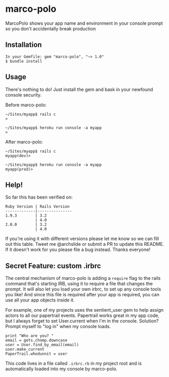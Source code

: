 # marco-polo

MarcoPolo shows your app name and environment in your console prompt so you don't accidentally break production

## Installation

    In your Gemfile: gem "marco-polo", "~> 1.0"
    $ bundle install
  
## Usage

There's nothing to do! Just install the gem and bask in your newfound console security.

Before marco-polo:

    ~/Sites/myapp$ rails c
    >

    ~/Sites/myapp$ heroku run console -a myapp
    >

After marco-polo: 

    ~/Sites/myapp$ rails c
    myapp(dev)>
  
    ~/Sites/myapp$ heroku run console -a myapp
    myapp(prod)>

## Help!

So far this has been verified on:

    Ruby Version | Rails Version
    -------------|---------------
    1.9.3        | 3.2           
                 | 4.0
    2.0.0        | 3.2
                 | 4.0

If you're using it with different versions please let me know so we can
fill out this table. Tweet me @archslide or submit a PR to update this README.
If it doesn't work for you please file a bug instead. Thanks everyone!

## Secret Feature: custom .irbrc

The central mechanism of marco-polo is adding a `require` flag to the rails command that's starting IRB,
using it to require a file that changes the prompt. It will also let you load your own irbrc, to set up
any console tools you like! And since this file is required after your app is required, you can use all
your app objects inside it.

For example, one of my projects uses the sentient_user gem to help assign
actors to all our papertrail events. Papertrail works great in my app code, but I always forget
to set User.current when I'm in the console. Solution? Prompt myself to "log in" when my console
loads.

    print "Who are you? "
    email = gets.chomp.downcase
    user = User.find_by_email(email)
    user.make_current
    PaperTrail.whodunnit = user

This code lives in a file called `.irbrc.rb` in my project root and is automatically loaded into my console
by marco-polo.
